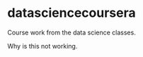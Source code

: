 datasciencecoursera
===================

Course work from the data science classes.

Why is this not working.